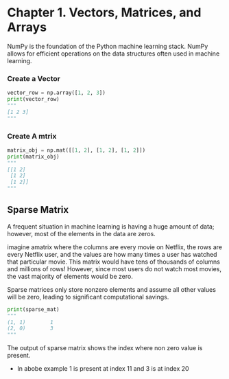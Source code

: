 # Chapter 1. Vectors, Matrices, and Arrays

NumPy is the foundation of the Python machine learning stack. NumPy allows
for efficient operations on the data structures often used in machine learning.

### Create a Vector

```Python
vector_row = np.array([1, 2, 3])
print(vector_row)
"""
[1 2 3]
"""
```

### Create A mtrix

```python
matrix_obj = np.mat([[1, 2], [1, 2], [1, 2]])
print(matrix_obj)
"""
[[1 2]
 [1 2]
 [1 2]]
"""
```

## Sparse Matrix

A frequent situation in machine learning is having a huge amount of data;
however, most of the elements in the data are zeros.

imagine amatrix where the columns are every movie on Netflix, the rows are every Netflix user, and the values are how many times a user has watched that particular
movie. This matrix would have tens of thousands of columns and millions of
rows! However, since most users do not watch most movies, the vast majority of
elements would be zero.

Sparse matrices only store nonzero elements and assume all other values will be
zero, leading to significant computational savings.

```Python
print(sparse_mat)
"""
(1, 1)        1
(2, 0)        3
"""
```

The output of sparse matrix shows the index where non zero value is present.

- In abobe example 1 is present at index 11 and 3 is at index 20
